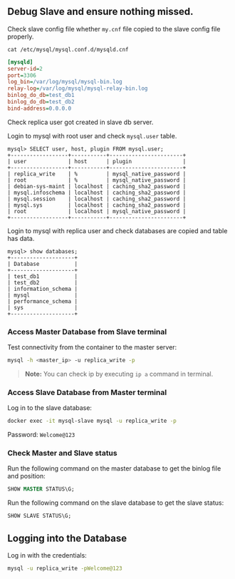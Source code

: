 ## Debug Slave and ensure nothing missed.

Check slave config file whether `my.cnf` file copied to the slave config file properly.
```shell
cat /etc/mysql/mysql.conf.d/mysqld.cnf
```

```ini
[mysqld]
server-id=2
port=3306
log_bin=/var/log/mysql/mysql-bin.log
relay-log=/var/log/mysql/mysql-relay-bin.log
binlog_do_db=test_db1
binlog_do_db=test_db2
bind-address=0.0.0.0
```

Check replica user got created in slave db server.

Login to mysql with root user and check `mysql.user` table.
```
mysql> SELECT user, host, plugin FROM mysql.user;
+------------------+-----------+-----------------------+
| user             | host      | plugin                |
+------------------+-----------+-----------------------+
| replica_write    | %         | mysql_native_password |
| root             | %         | mysql_native_password |
| debian-sys-maint | localhost | caching_sha2_password |
| mysql.infoschema | localhost | caching_sha2_password |
| mysql.session    | localhost | caching_sha2_password |
| mysql.sys        | localhost | caching_sha2_password |
| root             | localhost | mysql_native_password |
+------------------+-----------+-----------------------+
```

Login to mysql with replica user and check databases are copied and table has data.
```
mysql> show databases;
+--------------------+
| Database           |
+--------------------+
| test_db1           |
| test_db2           |
| information_schema |
| mysql              |
| performance_schema |
| sys                |
+--------------------+
```

### Access Master Database from Slave terminal

Test connectivity from the container to the master server:

```bash
mysql -h <master_ip> -u replica_write -p
```

> **Note:** You can check ip by executing `ip a` command in terminal.

### Access Slave Database from Master terminal

Log in to the slave database:

```bash
docker exec -it mysql-slave mysql -u replica_write -p
```

Password: `Welcome@123`

### Check Master and Slave status

Run the following command on the master database to get the binlog file and position:

```sql
SHOW MASTER STATUS\G;
```

Run the following command on the slave database to get the slave status:

```sql
SHOW SLAVE STATUS\G;
```

## Logging into the Database

Log in with the credentials:

```bash
mysql -u replica_write -pWelcome@123
```
